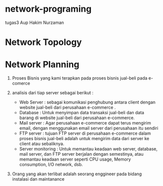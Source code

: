 # network-programing
tugas3
Aup Hakim Nurzaman

# Network Topology


# Network Planning
1.  Proses Bisnis yang kami terapkan pada proses bisnis jual-beli pada e-comerce

2.  analisis dari tiap server sebagai berikut :
      - Web Server : sebagai komunikasi penghubung antara client dengan website jual-beli dari perusahaan e-commerce .
      - Database : Untuk menyimpan data transaksi jual-beli dan data barang di website jual-beli dari perusahaan e-commerce.
      - Mail server : Agar perusahaan e-commerce dapat terus mengirim email, dengan menggunakan email server dari perusahaan itu sendiri
      - FTP server : tujuan FTP server di perusahaan e-commerce dalam proses bisnis jual-beli adalah untuk mengirim data dari server ke           client atau sebaliknya.
      - Server monitoring : Untuk memantau keadaan web server, database, mail server, dan FTP server berjalan dengan semestinya, atau             memantau keadaan server seperti CPU usage, Memory consumption, I/O network, dsb.
      
3.  Orang yang akan terlibat adalah seorang enggineer pada bidang instalasi dan maintanance
